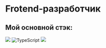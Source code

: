 # Frotend-разработчик
## Мой основной стэк: 

![](https://img.shields.io/badge/javascript%20-%23323330.svg?&style=for-the-badge&logo=javascript&logoColor=%23F7DF1E)
	<img alt="TypeScript" src="https://img.shields.io/badge/typescript%20-%23007ACC.svg?&style=for-the-badge&logo=typescript&logoColor=white"/>
![](https://img.shields.io/badge/react%20-%2320232a.svg?&style=for-the-badge&logo=react&logoColor=%2361DAFB)

